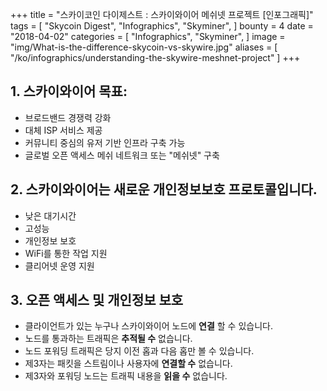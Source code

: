 +++
title = "스카이코인 다이제스트 : 스카이와이어 메쉬넷 프로젝트 [인포그래픽]"
tags = [
    "Skycoin Digest",
    "Infographics",
    "Skyminer",
]
bounty = 4
date = "2018-04-02"
categories = [
    "Infographics",
    "Skyminer",
]
image = "img/What-is-the-difference-skycoin-vs-skywire.jpg"
aliases = [
	"/ko/infographics/understanding-the-skywire-meshnet-project"
]
+++

## 1. 스카이와이어 목표:

* 브로드밴드 경쟁력 강화
* 대체 ISP 서비스 제공
* 커뮤니티 중심의 유저 기반 인프라 구축 가능
* 글로벌 오픈 액세스 메쉬 네트워크 또는 "메쉬넷" 구축

## 2. 스카이와이어는 새로운 개인정보보호 프로토콜입니다.

* 낮은 대기시간
* 고성능
* 개인정보 보호
* WiFi를 통한 작업 지원
* 클리어넷 운영 지원

## 3. 오픈 액세스 및 개인정보 보호

* 클라이언트가 있는 누구나 스카이와이어 노드에 __연결__ 할 수 있습니다.
* 노드를 통과하는 트래픽은 __추적될 수__ 없습니다.
* 노드 포워딩 트래픽은 당지 이전 홉과 다음 홉만 볼 수 있습니다.
* 제3자는 패킷을 스트림이나 사용자에 __연결할 수__ 없습니다.
* 제3자와 포워딩 노드는 트래픽 내용을 __읽을 수__ 없습니다.
